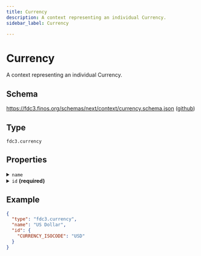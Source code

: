 ```yaml
---
title: Currency
description: A context representing an individual Currency.
sidebar_label: Currency

---
```


# Currency

A context representing an individual Currency.

## Schema

<https://fdc3.finos.org/schemas/next/context/currency.schema.json> ([github](https://github.com/finos/FDC3/tree/main/schemas/context/currency.schema.json))

## Type

`fdc3.currency`

## Properties

<details>
  <summary><code>name</code></summary>

**type**: `string`

The name of the currency for display purposes

</details>

<details>
  <summary><code>id</code> <strong>(required)</strong></summary>

**type**: `object`

**Subproperties:**

<details>
  <summary><code>CURRENCY_ISOCODE</code></summary>

**type**: `string`

The `CURRENCY_ISOCODE` should conform to 3 character alphabetic codes defined in [ISO 4217](https://www.iso.org/iso-4217-currency-codes.html)

</details>

</details>

## Example

```json
{
  "type": "fdc3.currency",
  "name": "US Dollar",
  "id": {
    "CURRENCY_ISOCODE": "USD"
  }
}
```

